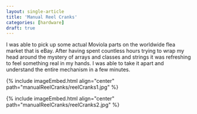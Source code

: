 ```yaml
---
layout: single-article
title: 'Manual Reel Cranks'
categories: [hardware]
draft: true
---
```


I was able to pick up some actual Moviola parts on the worldwide flea market that is eBay. After having spent countless hours trying to wrap my head around the mystery of arrays and classes and strings it was refreshing to feel something real in my hands. I was able to take it apart and understand the entire mechanism in a few minutes.

{% include imageEmbed.html align="center" path="manualReelCranks/reelCranks1.jpg" %}

{% include imageEmbed.html align="center" path="manualReelCranks/reelCranks2.jpg" %}
